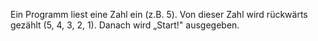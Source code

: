  Ein Programm liest eine Zahl ein (z.B. 5). Von dieser Zahl wird rückwärts gezählt (5, 4, 3, 2, 1). Danach wird „Start!" ausgegeben.
